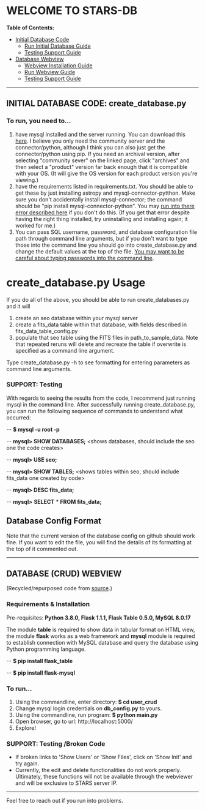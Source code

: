 # WELCOME TO STARS-DB

**Table of Contents:**
  * [Initial Database Code](#idb)
    * [Run Initial Database Guide](#idbrun)
    * [Testing Support Guide](#idb_tst)
  * [Database Webview](#webdb)
    * [Webview Installation Guide](#webin)
    * [Run Webview Guide](#webrun)
    * [Testing Support Guide](#web_tst)

--------------------

<a name="idb"></a>
## INITIAL DATABASE CODE: create_database.py

<a name="idbrun"></a>
### To run, you need to...
1) have mysql installed and the server running. You can download this [here](https://dev.mysql.com/downloads/). I believe you only need the community server and the connector/python, although I think you can also just get the connector/python using pip. If you need an archival version, after selecting "community sever" on the linked page, click "archives" and then select a "product" version far back enough that it is compatible with your OS. (It will give the OS version for each product version you're viewing.)
2) have the requirements listed in requirements.txt. You should be able to get these by just installing astropy and mysql-connector-pytthon. Make sure you don't accidentally install mysql-connector; the command should be "pip install mysql-connector-python". You may [run into there error described here](https://stackoverflow.com/questions/50557234/authentication-plugin-caching-sha2-password-is-not-supported) if you don't do this. (If you get that error despite having the right thing installed, try uninstalling and installing again; it worked for me.)
3) You can pass SQL username, password, and database configuration file path through command line arguments, but if you don't want to type those into the command line you should go into create_database.py and change the default values at the top of the file.  [You may want to be careful about typing passwords into the command line](https://unix.stackexchange.com/questions/78734/why-shouldnt-someone-use-passwords-in-the-command-line).

# create_database.py Usage
If you do all of the above, you should be able to run create_databases.py and it will 
1) create an seo database within your mysql server
2) create a fits_data table within that database, with fields described in fits_data_table_config.py
3) populate that seo table using the FITS files in path_to_sample_data. 
Note that repeated reruns will delete and recreate the table if overwrite is specified as a command line argument. 

Type create_database.py -h to see formatting for entering parameters as command line arguments. 

<a name="idb_tst"></a>
### SUPPORT: Testing
With regards to seeing the results from the code, I recommend just running mysql in the command line. After successfully running create_database.py, you can run the following sequence of commands to understand what occurred:

⋅⋅⋅ **$ mysql -u root -p** <will prompt you for root password>

⋅⋅⋅ **mysql> SHOW DATABASES;** <shows databases, should include the seo one the code creates>

⋅⋅⋅ **mysql> USE seo;** 

⋅⋅⋅ **mysql> SHOW TABLES;** <shows tables within seo, should include fits_data one created by code>

⋅⋅⋅ **mysql> DESC fits_data;** <should show fields of fits_data table>

⋅⋅⋅ **mysql>** **SELECT** * **FROM fits_data;** <should show records added from your path_to_data>


## Database Config Format
Note that the current version of the database config on github should work fine. If you want to edit the file, you will find the details of its formatting at the top of it commented out.

--------------------

<a name="webdb"></a>
## DATABASE (CRUD) WEBVIEW
(Recycled/repurposed code from [source](https://www.roytuts.com/python-web-application-crud-example-using-flask-and-mysql/).)

<a name="webin"></a>
### Requirements & Installation
Pre-requisites: **Python 3.8.0, Flask 1.1.1, Flask Table 0.5.0, MySQL 8.0.17**

The module **table** is required to show data in tabular format on HTML view, the module **flask** works as a web framework and **mysql** module is required to establish connection with MySQL database and query the database using Python programming language.
 
⋅⋅⋅ **$ pip install flask_table**
 
⋅⋅⋅ **$ pip install flask-mysql**

<a name="webrun"></a>
### To run...
1) Using the commandline, enter directory: **$ cd user_crud**
2) Change mysql login credentials on **db_config.py** to yours.
3) Using the commandline, run program: **$ python main.py**
4) Open browser, go to url: http://localhost:5000/
5) Explore!

<a name="web_tst"></a>
### SUPPORT: Testing /Broken Code
 * If broken links to 'Show Users' or 'Show Files', click on 'Show Init' and try again.
 * Currently, the edit and delete functionalities do not work properly. Ultimately, these functions will not be available through the webviewer and will be exclusive to STARS server IP.

--------------------
Feel free to reach out if you run into problems.
